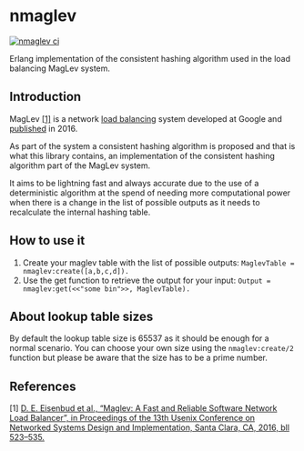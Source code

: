 # nmaglev
[![nmaglev ci](https://github.com/nomasystems/nmaglev/actions/workflows/ci.yml/badge.svg)](https://github.com/nomasystems/nmaglev/actions/workflows/ci.yml)

Erlang implementation of the consistent hashing algorithm used in the load balancing MagLev system.

## Introduction

MagLev [\[1\]](#references) is a network [load balancing](https://en.wikipedia.org/wiki/Load_balancing_(computing)) system developed at Google and [published](https://static.googleusercontent.com/media/research.google.com/es//pubs/archive/44824.pdf) in 2016. 

As part of the system a consistent hashing algorithm is proposed and that is what this library contains, an implementation of the consistent hashing algorithm part of the MagLev system.

It aims to be lightning fast and always accurate due to the use of a deterministic algorithm at the spend 
of needing more computational power when there is a change in the list of possible outputs as it needs
to recalculate the internal hashing table.

## How to use it

1. Create your maglev table with the list of possible outputs: ```MaglevTable = nmaglev:create([a,b,c,d]).```
2. Use the get function to retrieve the output for your input: ```Output = nmaglev:get(<<"some bin">>, MaglevTable).```

## About lookup table sizes

By default the lookup table size is 65537 as it should be enough for a normal scenario. You can choose your own size using the `nmaglev:create/2` function but please be aware that the size has to be a prime number.

## References

[1] [D. E. Eisenbud et al., “Maglev: A Fast and Reliable Software Network Load Balancer”, in Proceedings of the 13th Usenix Conference on Networked Systems Design and Implementation, Santa Clara, CA, 2016, bll 523–535.](https://research.google/pubs/pub44824/)
